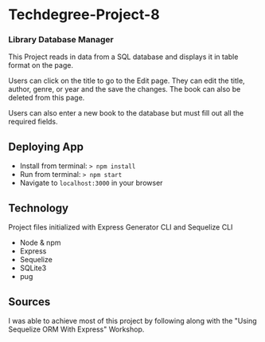 # Techdegree-Project-8
 ### Library Database Manager
 This Project reads in data from a SQL database and displays it in table format on the page.
 
 Users can click on the title to go to the Edit page. They can edit the title, author, genre, or year and the save the changes. The book can also be deleted from this page.

 Users can also enter a new book to the database but must fill out all the required fields.

## Deploying App
- Install from terminal: `> npm install`
- Run from terminal: `> npm start`
- Navigate to `localhost:3000` in your browser

 ## Technology
Project files initialized with Express Generator CLI and Sequelize CLI

- Node & npm
- Express
- Sequelize
- SQLite3
- pug

## Sources
 I was able to achieve most of this project by following along with the "Using Sequelize ORM With Express" Workshop.

